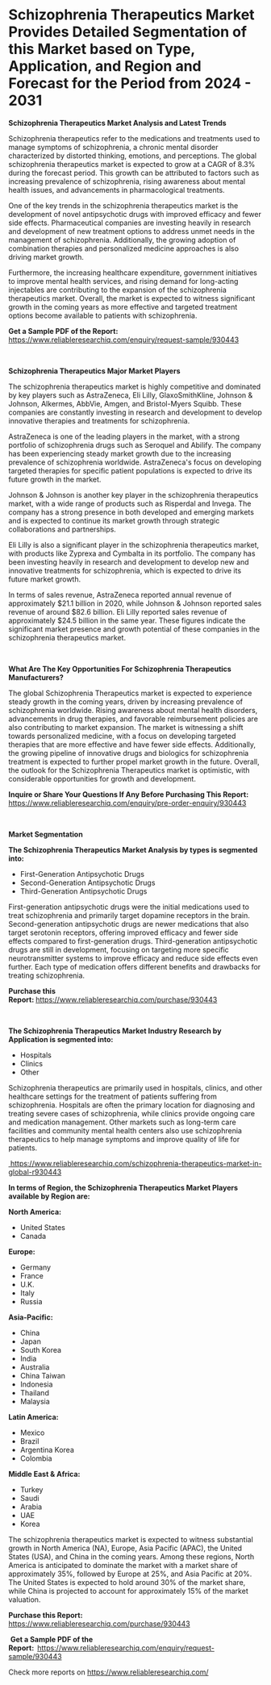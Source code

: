 <p><h1>Schizophrenia Therapeutics Market Provides Detailed Segmentation of this Market based on Type, Application, and Region and Forecast for the Period from 2024 - 2031</h1></p><p><strong>Schizophrenia Therapeutics Market Analysis and Latest Trends</strong></p>
<p><p>Schizophrenia therapeutics refer to the medications and treatments used to manage symptoms of schizophrenia, a chronic mental disorder characterized by distorted thinking, emotions, and perceptions. The global schizophrenia therapeutics market is expected to grow at a CAGR of 8.3% during the forecast period. This growth can be attributed to factors such as increasing prevalence of schizophrenia, rising awareness about mental health issues, and advancements in pharmacological treatments.</p><p>One of the key trends in the schizophrenia therapeutics market is the development of novel antipsychotic drugs with improved efficacy and fewer side effects. Pharmaceutical companies are investing heavily in research and development of new treatment options to address unmet needs in the management of schizophrenia. Additionally, the growing adoption of combination therapies and personalized medicine approaches is also driving market growth.</p><p>Furthermore, the increasing healthcare expenditure, government initiatives to improve mental health services, and rising demand for long-acting injectables are contributing to the expansion of the schizophrenia therapeutics market. Overall, the market is expected to witness significant growth in the coming years as more effective and targeted treatment options become available to patients with schizophrenia.</p></p>
<p><strong>Get a Sample PDF of the Report:&nbsp;</strong> <a href="https://www.reliableresearchiq.com/enquiry/request-sample/930443">https://www.reliableresearchiq.com/enquiry/request-sample/930443</a></p>
<p>&nbsp;</p>
<p><strong>Schizophrenia Therapeutics Major Market Players</strong></p>
<p><p>The schizophrenia therapeutics market is highly competitive and dominated by key players such as AstraZeneca, Eli Lilly, GlaxoSmithKline, Johnson & Johnson, Alkermes, AbbVie, Amgen, and Bristol-Myers Squibb. These companies are constantly investing in research and development to develop innovative therapies and treatments for schizophrenia.</p><p>AstraZeneca is one of the leading players in the market, with a strong portfolio of schizophrenia drugs such as Seroquel and Abilify. The company has been experiencing steady market growth due to the increasing prevalence of schizophrenia worldwide. AstraZeneca's focus on developing targeted therapies for specific patient populations is expected to drive its future growth in the market.</p><p>Johnson & Johnson is another key player in the schizophrenia therapeutics market, with a wide range of products such as Risperdal and Invega. The company has a strong presence in both developed and emerging markets and is expected to continue its market growth through strategic collaborations and partnerships.</p><p>Eli Lilly is also a significant player in the schizophrenia therapeutics market, with products like Zyprexa and Cymbalta in its portfolio. The company has been investing heavily in research and development to develop new and innovative treatments for schizophrenia, which is expected to drive its future market growth.</p><p>In terms of sales revenue, AstraZeneca reported annual revenue of approximately $21.1 billion in 2020, while Johnson & Johnson reported sales revenue of around $82.6 billion. Eli Lilly reported sales revenue of approximately $24.5 billion in the same year. These figures indicate the significant market presence and growth potential of these companies in the schizophrenia therapeutics market.</p></p>
<p>&nbsp;</p>
<p><strong>What Are The Key Opportunities For Schizophrenia Therapeutics Manufacturers?</strong></p>
<p><p>The global Schizophrenia Therapeutics market is expected to experience steady growth in the coming years, driven by increasing prevalence of schizophrenia worldwide. Rising awareness about mental health disorders, advancements in drug therapies, and favorable reimbursement policies are also contributing to market expansion. The market is witnessing a shift towards personalized medicine, with a focus on developing targeted therapies that are more effective and have fewer side effects. Additionally, the growing pipeline of innovative drugs and biologics for schizophrenia treatment is expected to further propel market growth in the future. Overall, the outlook for the Schizophrenia Therapeutics market is optimistic, with considerable opportunities for growth and development.</p></p>
<p><strong>Inquire or Share Your Questions If Any Before Purchasing This Report:</strong> <a href="https://www.reliableresearchiq.com/enquiry/pre-order-enquiry/930443">https://www.reliableresearchiq.com/enquiry/pre-order-enquiry/930443</a></p>
<p>&nbsp;</p>
<p><strong>Market Segmentation</strong></p>
<p><strong>The Schizophrenia Therapeutics Market Analysis by types is segmented into:</strong></p>
<p><ul><li>First-Generation Antipsychotic Drugs</li><li>Second-Generation Antipsychotic Drugs</li><li>Third-Generation Antipsychotic Drugs</li></ul></p>
<p><p>First-generation antipsychotic drugs were the initial medications used to treat schizophrenia and primarily target dopamine receptors in the brain. Second-generation antipsychotic drugs are newer medications that also target serotonin receptors, offering improved efficacy and fewer side effects compared to first-generation drugs. Third-generation antipsychotic drugs are still in development, focusing on targeting more specific neurotransmitter systems to improve efficacy and reduce side effects even further. Each type of medication offers different benefits and drawbacks for treating schizophrenia.</p></p>
<p><strong>Purchase this Report:&nbsp;</strong><a href="https://www.reliableresearchiq.com/purchase/930443">https://www.reliableresearchiq.com/purchase/930443</a></p>
<p>&nbsp;</p>
<p><strong>The Schizophrenia Therapeutics Market Industry Research by Application is segmented into:</strong></p>
<p><ul><li>Hospitals</li><li>Clinics</li><li>Other</li></ul></p>
<p><p>Schizophrenia therapeutics are primarily used in hospitals, clinics, and other healthcare settings for the treatment of patients suffering from schizophrenia. Hospitals are often the primary location for diagnosing and treating severe cases of schizophrenia, while clinics provide ongoing care and medication management. Other markets such as long-term care facilities and community mental health centers also use schizophrenia therapeutics to help manage symptoms and improve quality of life for patients.</p></p>
<p><a href="https://www.reliableresearchiq.com/schizophrenia-therapeutics-market-in-global-r930443">&nbsp;https://www.reliableresearchiq.com/schizophrenia-therapeutics-market-in-global-r930443</a></p>
<p><strong>In terms of Region, the Schizophrenia Therapeutics Market Players available by Region are:</strong></p>
<p>
    <p> <strong> North America: </strong>
        <ul>
            <li>United States</li>
            <li>Canada</li>
        </ul>
        </p> 
    <p> <strong> Europe: </strong>
        <ul>
            <li>Germany</li>
            <li>France</li>
            <li>U.K.</li>
            <li>Italy</li>
            <li>Russia</li>
        </ul>
        </p> 
    <p> <strong> Asia-Pacific: </strong>
        <ul>
            <li>China</li>
            <li>Japan</li>
            <li>South Korea</li>
            <li>India</li>
            <li>Australia</li>
            <li>China Taiwan</li>
            <li>Indonesia</li>
            <li>Thailand</li>
            <li>Malaysia</li>
        </ul>
        </p> 
    <p> <strong> Latin America: </strong>
        <ul>
            <li>Mexico</li>
            <li>Brazil</li>
            <li>Argentina Korea</li>
            <li>Colombia</li>
        </ul>
        </p> 
    <p> <strong> Middle East & Africa: </strong>
        <ul>
            <li>Turkey</li>
            <li>Saudi</li>
            <li>Arabia</li>
            <li>UAE</li>
            <li>Korea</li>
        </ul>
    </p>
    </p>
<p><p>The schizophrenia therapeutics market is expected to witness substantial growth in North America (NA), Europe, Asia Pacific (APAC), the United States (USA), and China in the coming years. Among these regions, North America is anticipated to dominate the market with a market share of approximately 35%, followed by Europe at 25%, and Asia Pacific at 20%. The United States is expected to hold around 30% of the market share, while China is projected to account for approximately 15% of the market valuation.</p></p>
<p><strong>Purchase this Report: </strong><a href="https://www.reliableresearchiq.com/purchase/930443">https://www.reliableresearchiq.com/purchase/930443</a></p>
<p>&nbsp;<strong>Get a Sample PDF of the Report:&nbsp;&nbsp;</strong><a href="https://www.reliableresearchiq.com/enquiry/request-sample/930443">https://www.reliableresearchiq.com/enquiry/request-sample/930443</a></p>
<p><strong></strong></p>
<p>Check more reports on <a href="https://www.reliableresearchiq.com/">https://www.reliableresearchiq.com/</a></p>